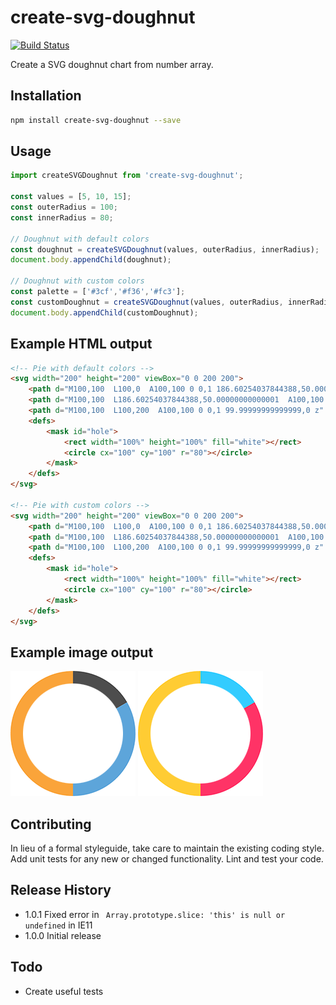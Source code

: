 create-svg-doughnut
==============
[![Build Status](https://travis-ci.org/janjarfalk/create-svg-doughnut.svg?branch=master)](https://travis-ci.org/janjarfalk/create-svg-doughnut)

Create a SVG doughnut chart from number array.

## Installation
```sh
npm install create-svg-doughnut --save
```

## Usage
```js
import createSVGDoughnut from 'create-svg-doughnut';

const values = [5, 10, 15];
const outerRadius = 100;
const innerRadius = 80;

// Doughnut with default colors
const doughnut = createSVGDoughnut(values, outerRadius, innerRadius);
document.body.appendChild(doughnut);

// Doughnut with custom colors
const palette = ['#3cf','#f36','#fc3'];
const customDoughnut = createSVGDoughnut(values, outerRadius, innerRadius, palette);
document.body.appendChild(customDoughnut);

```
## Example HTML output
```html
<!-- Pie with default colors -->
<svg width="200" height="200" viewBox="0 0 200 200">
    <path d="M100,100  L100,0  A100,100 0 0,1 186.60254037844388,50.00000000000001 z" fill="#4D4D4D" mask="url(#hole)"></path>
    <path d="M100,100  L186.60254037844388,50.00000000000001  A100,100 0 0,1 100,200 z" fill="#5DA5DA" mask="url(#hole)"></path>
    <path d="M100,100  L100,200  A100,100 0 0,1 99.99999999999999,0 z" fill="#FAA43A" mask="url(#hole)"></path>
    <defs>
        <mask id="hole">
            <rect width="100%" height="100%" fill="white"></rect>
            <circle cx="100" cy="100" r="80"></circle>
        </mask>
    </defs>
</svg>

<!-- Pie with custom colors -->
<svg width="200" height="200" viewBox="0 0 200 200">
    <path d="M100,100  L100,0  A100,100 0 0,1 186.60254037844388,50.00000000000001 z" fill="#3cf" mask="url(#hole)"></path>
    <path d="M100,100  L186.60254037844388,50.00000000000001  A100,100 0 0,1 100,200 z" fill="#f36" mask="url(#hole)"></path>
    <path d="M100,100  L100,200  A100,100 0 0,1 99.99999999999999,0 z" fill="#fc3" mask="url(#hole)"></path>
    <defs>
        <mask id="hole">
            <rect width="100%" height="100%" fill="white"></rect>
            <circle cx="100" cy="100" r="80"></circle>
        </mask>
    </defs>
</svg>
```

## Example image output
![Default pie](doughnut.png)
![Custom pie](doughnut-custom.png)


## Contributing

In lieu of a formal styleguide, take care to maintain the existing coding style.
Add unit tests for any new or changed functionality. Lint and test your code.

## Release History

* 1.0.1 Fixed error in ` Array.prototype.slice: 'this' is null or undefined` in IE11 
* 1.0.0 Initial release

## Todo
- Create useful tests
